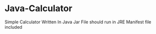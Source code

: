 # Java-Calculator
Simple Calculator Written In Java
Jar File should run in JRE
Manifest file included
